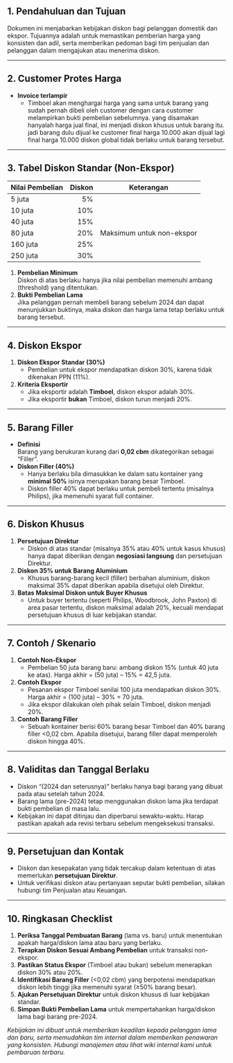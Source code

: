 ## 1. Pendahuluan dan Tujuan
Dokumen ini menjabarkan kebijakan diskon bagi pelanggan domestik dan ekspor. Tujuannya adalah untuk memastikan pemberian harga yang konsisten dan adil, serta memberikan pedoman bagi tim penjualan dan pelanggan dalam mengajukan atau menerima diskon.

---

## 2. Customer Protes Harga
- **Invoice terlampir**  
  - Timboel akan menghargai harga yang sama untuk barang yang sudah pernah dibeli oleh customer dengan cara customer melampirkan bukti pembelian sebelumnya. yang disamakan hanyalah harga jual final, ini menjadi diskon khusus untuk barang itu. jadi barang dulu dijual ke customer final harga 10.000 akan dijual lagi final harga 10.000 diskon global tidak berlaku untuk barang tersebut.

---

## 3. Tabel Diskon Standar (Non-Ekspor)
| **Nilai Pembelian** | **Diskon** | **Keterangan**                                          |
|---------------------|-----------:|---------------------------------------------------------|
| 5 juta              | 5%         |                                                         |
| 10 juta             | 10%        |                                                         |
| 40 juta             | 15%        |                                    |
| 80 juta             | 20%        | Maksimum untuk non-ekspor         |
| 160 juta            | 25%        |                                    |
| 250 juta            | 30%        |                        |

1. **Pembelian Minimum**  
   Diskon di atas berlaku hanya jika nilai pembelian memenuhi ambang (threshold) yang ditentukan.  
2. **Bukti Pembelian Lama**  
   Jika pelanggan pernah membeli barang sebelum 2024 dan dapat menunjukkan buktinya, maka diskon dan harga lama tetap berlaku untuk barang tersebut.

---

## 4. Diskon Ekspor
1. **Diskon Ekspor Standar (30%)**  
   - Pembelian untuk ekspor mendapatkan diskon 30%, karena tidak dikenakan PPN (11%).  
2. **Kriteria Eksportir**  
   - Jika eksportir adalah **Timboel**, diskon ekspor adalah 30%.  
   - Jika eksportir **bukan** Timboel, diskon turun menjadi 20%.  

---

## 5. Barang Filler
- **Definisi**  
  Barang yang berukuran kurang dari **0,02 cbm** dikategorikan sebagai “Filler”.  
- **Diskon Filler (40%)**  
  - Hanya berlaku bila dimasukkan ke dalam satu kontainer yang **minimal 50%** isinya merupakan barang besar Timboel.  
  - Diskon filler 40% dapat berlaku untuk pembeli tertentu (misalnya Philips), jika memenuhi syarat full container.

---

## 6. Diskon Khusus
1. **Persetujuan Direktur**  
   - Diskon di atas standar (misalnya 35% atau 40% untuk kasus khusus) hanya dapat diberikan dengan **negosiasi langsung** dan persetujuan Direktur.  
2. **Diskon 35% untuk Barang Aluminium**  
   - Khusus barang-barang kecil (filler) berbahan aluminium, diskon maksimal 35% dapat diberikan apabila disetujui oleh Direktur.  
3. **Batas Maksimal Diskon untuk Buyer Khusus**  
   - Untuk buyer tertentu (seperti Philips, Woodbrook, John Paxton) di area pasar tertentu, diskon maksimal adalah 20%, kecuali mendapat persetujuan khusus di luar kebijakan standar.

---

## 7. Contoh / Skenario
1. **Contoh Non-Ekspor**  
   - Pembelian 50 juta barang baru: ambang diskon 15% (untuk 40 juta ke atas). Harga akhir = (50 juta) – 15% = 42,5 juta.  
2. **Contoh Ekspor**  
   - Pesanan ekspor Timboel senilai 100 juta mendapatkan diskon 30%. Harga akhir = (100 juta) – 30% = 70 juta.  
   - Jika ekspor dilakukan oleh pihak selain Timboel, diskon menjadi 20%.  
3. **Contoh Barang Filler**  
   - Sebuah kontainer berisi 60% barang besar Timboel dan 40% barang filler <0,02 cbm. Apabila disetujui, barang filler dapat memperoleh diskon hingga 40%.

---

## 8. Validitas dan Tanggal Berlaku
- Diskon “(2024 dan seterusnya)” berlaku hanya bagi barang yang dibuat pada atau setelah tahun 2024.  
- Barang lama (pre-2024) tetap menggunakan diskon lama jika terdapat bukti pembelian di masa lalu.  
- Kebijakan ini dapat ditinjau dan diperbarui sewaktu-waktu. Harap pastikan apakah ada revisi terbaru sebelum mengeksekusi transaksi.

---

## 9. Persetujuan dan Kontak
- Diskon dan kesepakatan yang tidak tercakup dalam ketentuan di atas memerlukan **persetujuan Direktur**.  
- Untuk verifikasi diskon atau pertanyaan seputar bukti pembelian, silakan hubungi tim Penjualan atau Keuangan.

---

## 10. Ringkasan Checklist
1. **Periksa Tanggal Pembuatan Barang** (lama vs. baru) untuk menentukan apakah harga/diskon lama atau baru yang berlaku.  
2. **Terapkan Diskon Sesuai Ambang Pembelian** untuk transaksi non-ekspor.  
3. **Pastikan Status Ekspor** (Timboel atau bukan) sebelum menerapkan diskon 30% atau 20%.  
4. **Identifikasi Barang Filler** (<0,02 cbm) yang berpotensi mendapatkan diskon lebih tinggi jika memenuhi syarat (≥50% barang besar).  
5. **Ajukan Persetujuan Direktur** untuk diskon khusus di luar kebijakan standar.  
6. **Simpan Bukti Pembelian Lama** untuk mempertahankan harga/diskon lama bagi barang pre-2024.

*Kebijakan ini dibuat untuk memberikan keadilan kepada pelanggan lama dan baru, serta memudahkan tim internal dalam memberikan penawaran yang konsisten. Hubungi manajemen atau lihat wiki internal kami untuk pembaruan terbaru.*